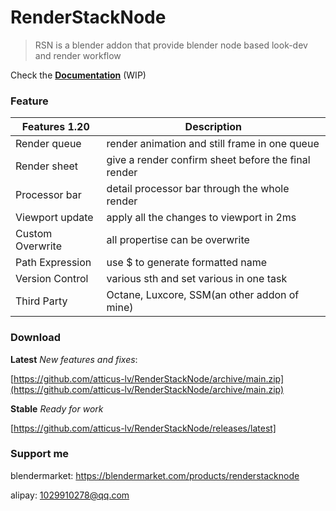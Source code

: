 # RenderStackNode ![![](docs/media/logo/blender%20logo.png)](https://img.shields.io/badge/blender-2.93%2B-red)

> RSN is a blender addon that provide blender node based look-dev and render workflow

Check the [**Documentation**](https://atticus-lv.github.io/RenderStackNode/#/) (WIP)



### Feature

| Features 1.20    | Description                                                  |
| ---------------- | ------------------------------------------------------------ |
| Render queue     | render animation and still frame in one queue                |
| Render sheet     | give a render confirm sheet before the final render          |
| Processor bar    | detail processor bar through the whole render                |
| Viewport update  | apply all the changes to viewport in 2ms                     |
| Custom Overwrite | all propertise can be overwrite                    |
| Path Expression  | use $ to generate formatted name                              |
| Version Control  | various sth and set various in one task |
| Third Party      | Octane, Luxcore, SSM(an other addon of mine)                 |



### Download

**Latest** *New features and fixes*:

[https://github.com/atticus-lv/RenderStackNode/archive/main.zip](https://github.com/atticus-lv/RenderStackNode/archive/main.zip)

**Stable** *Ready for work*

[https://github.com/atticus-lv/RenderStackNode/releases/latest]

### Support me

blendermarket: https://blendermarket.com/products/renderstacknode

alipay: 1029910278@qq.com